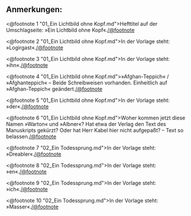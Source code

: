 <h2>Anmerkungen:</h2>

<@footnote 1 "01_Ein Lichtbild ohne Kopf.md">Hefttitel auf der Umschlagseite: »Ein Lichtbild ohne Kopf«.</@footnote>

<@footnote 2 "01_Ein Lichtbild ohne Kopf.md">In der Vorlage steht: »Logirgast«.</@footnote>

<@footnote 3 "01_Ein Lichtbild ohne Kopf.md">In der Vorlage steht: »ihn«.</@footnote>

<@footnote 4 "01_Ein Lichtbild ohne Kopf.md">»Afghan-Teppich« / »Afghanteppich« –
Beide Schreibweisen vorhanden. Einheitlich auf »Afghan-Teppich« geändert.</@footnote>

<@footnote 5 "01_Ein Lichtbild ohne Kopf.md">In der Vorlage steht: »der«.</@footnote>

<@footnote 6 "01_Ein Lichtbild ohne Kopf.md">Woher kommen jetzt diese Namen »Warton« und »Albner«?
Hat etwa der Verlag den Text des Manuskripts gekürzt? Oder hat Herr Kabel hier nicht aufgepaßt? –
Text so belassen.</@footnote>

<@footnote 7 "02_Ein Todessprung.md">In der Vorlage steht: »Dreabler«.</@footnote>

<@footnote 8 "02_Ein Todessprung.md">In der Vorlage steht: »en«.</@footnote>

<@footnote 9 "02_Ein Todessprung.md">In der Vorlage steht: »ich«.</@footnote>

<@footnote 10 "02_Ein Todessprung.md">In der Vorlage steht: »Masser«.</@footnote>


